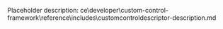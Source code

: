 Placeholder description: ce\developer\custom-control-framework\reference\includes\customcontroldescriptor-description.md